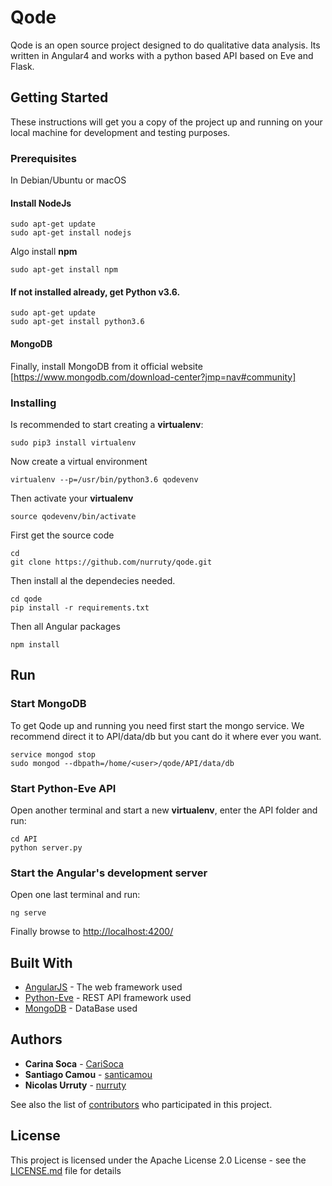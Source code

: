 # Qode
Qode is an open source project designed to do qualitative data analysis. Its written in Angular4 and works with a python based API based on Eve and Flask.

## Getting Started

These instructions will get you a copy of the project up and running on your local machine for development and testing purposes.

### Prerequisites

In Debian/Ubuntu or macOS

#### Install NodeJs

```
sudo apt-get update
sudo apt-get install nodejs
```

Algo install **npm**
```
sudo apt-get install npm
```

#### If not installed already, get Python v3.6. 

```
sudo apt-get update
sudo apt-get install python3.6
```

#### MongoDB

Finally, install MongoDB from it official website [https://www.mongodb.com/download-center?jmp=nav#community]


### Installing

Is recommended to start creating a **virtualenv**:
```
sudo pip3 install virtualenv  
```

Now create a virtual environment 
```
virtualenv --p=/usr/bin/python3.6 qodevenv
```
Then activate your **virtualenv**
```
source qodevenv/bin/activate
```

First get the source code
```
cd
git clone https://github.com/nurruty/qode.git
```
Then install al the dependecies needed.
```
cd qode
pip install -r requirements.txt
```
Then all Angular packages
```
npm install
```

## Run

### Start MongoDB

To get Qode up and running you need first start the mongo service. We recommend direct it to API/data/db but you cant do it where ever you want. 

```
service mongod stop
sudo mongod --dbpath=/home/<user>/qode/API/data/db
```
### Start Python-Eve API

Open another terminal and start a new **virtualenv**, enter the API folder and run:

```
cd API
python server.py
```

### Start the Angular's development server

Open one last terminal and run:

```
ng serve
```

Finally browse to [http://localhost:4200/](http://localhost:4200/)

## Built With

* [AngularJS](https://angular.io/docs) - The web framework used
* [Python-Eve](http://python-eve.org/) - REST API framework  used
* [MongoDB](https://www.mongodb.com/) - DataBase used


## Authors

* **Carina Soca** - [CariSoca](https://github.com/CariSoca)
* **Santiago Camou** - [santicamou](https://github.com/santicamou)
* **Nicolas Urruty** - [nurruty](https://github.com/nurruty)

See also the list of [contributors](https://github.com/nurruty/qode/contributors) who participated in this project.

## License

This project is licensed under the Apache License 2.0 License - see the [LICENSE.md](LICENSE.md) file for details


